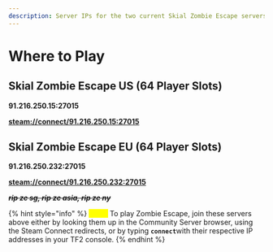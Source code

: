 ```yaml
---
description: Server IPs for the two current Skial Zombie Escape servers.
---
```


# Where to Play

## Skial Zombie Escape US (64 Player Slots)

**91.216.250.15:27015**

[**steam://connect/91.216.250.15:27015**](steam://connect/91.216.250.15:27015)

## Skial Zombie Escape EU (64 Player Slots)

**91.216.250.232:27015**

[**steam://connect/91.216.250.232:27015**](steam://connect/91.216.250.232:27015)

~~_**rip ze sg, rip ze asia, rip ze ny**_~~

{% hint style="info" %}
_<mark style="color:yellow;">**Note:**</mark>_ To play Zombie Escape, join these servers above either by looking them up in the Community Server browser, using the Steam Connect redirects, or by typing **`connect`**&#x77;ith their respective IP addresses in your TF2 console.
{% endhint %}
